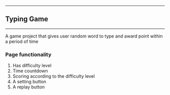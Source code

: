 *** 
## Typing Game
***
A game project that gives user random word to type and award point within a period of time

### Page functionality
1. Has difficulty level
2. Time countdown
3. Scoring according to the difficulty level
4. A setting button
5. A replay button
